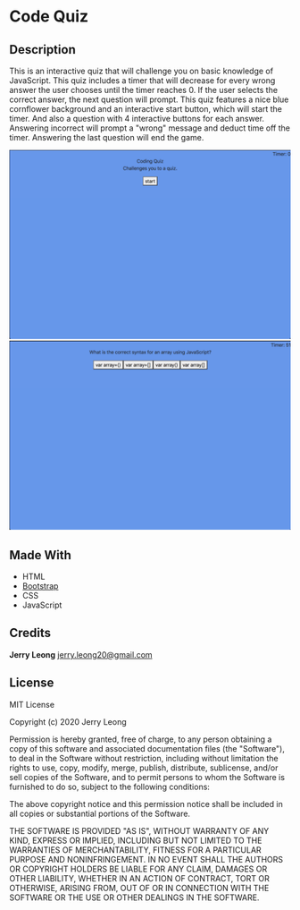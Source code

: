 # Code Quiz

## Description

This is an interactive quiz that will challenge you on
basic knowledge of JavaScript. This quiz includes a timer that will 
decrease for every wrong answer the user chooses until the timer reaches 0.
If the user selects the correct answer, the next question will prompt.
This quiz features a nice blue cornflower background and an interactive 
start button, which will start the timer. And also a question with 4 interactive
buttons for each answer. Answering incorrect will prompt a "wrong" message and deduct 
time off the timer. Answering the last question will end the game.

![sample1](/sample_ss/sample1.png)
![sample2](/sample_ss/sample2.png)

## Made With

* HTML
* [Bootstrap](https://getbootstrap.com/)
* CSS
* JavaScript

## Credits

**Jerry Leong**
jerry.leong20@gmail.com

## License

MIT License

Copyright (c) 2020 Jerry Leong

Permission is hereby granted, free of charge, to any person obtaining a copy
of this software and associated documentation files (the "Software"), to deal
in the Software without restriction, including without limitation the rights
to use, copy, modify, merge, publish, distribute, sublicense, and/or sell
copies of the Software, and to permit persons to whom the Software is
furnished to do so, subject to the following conditions:

The above copyright notice and this permission notice shall be included in all
copies or substantial portions of the Software.

THE SOFTWARE IS PROVIDED "AS IS", WITHOUT WARRANTY OF ANY KIND, EXPRESS OR
IMPLIED, INCLUDING BUT NOT LIMITED TO THE WARRANTIES OF MERCHANTABILITY,
FITNESS FOR A PARTICULAR PURPOSE AND NONINFRINGEMENT. IN NO EVENT SHALL THE
AUTHORS OR COPYRIGHT HOLDERS BE LIABLE FOR ANY CLAIM, DAMAGES OR OTHER
LIABILITY, WHETHER IN AN ACTION OF CONTRACT, TORT OR OTHERWISE, ARISING FROM,
OUT OF OR IN CONNECTION WITH THE SOFTWARE OR THE USE OR OTHER DEALINGS IN THE
SOFTWARE.